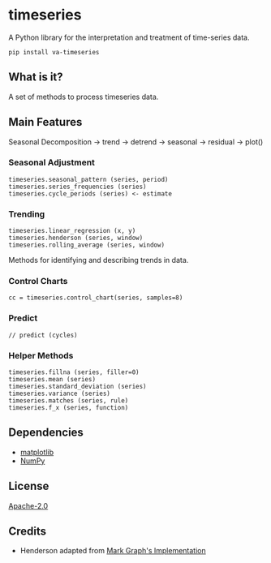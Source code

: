 # timeseries

A Python library for the interpretation and treatment of time-series data.

~~~
pip install va-timeseries
~~~

## What is it?

A set of methods to process timeseries data.

## Main Features

Seasonal Decomposition
-> trend
-> detrend
-> seasonal
-> residual
-> plot()

### Seasonal Adjustment
~~~~
timeseries.seasonal_pattern (series, period)
timeseries.series_frequencies (series)
timeseries.cycle_periods (series) <- estimate
~~~~

### Trending
~~~~
timeseries.linear_regression (x, y)
timeseries.henderson (series, window)
timeseries.rolling_average (series, window)
~~~~

Methods for identifying and describing trends in data.


### Control Charts
~~~~
cc = timeseries.control_chart(series, samples=8)
~~~~

### Predict
~~~~
// predict (cycles)
~~~~

### Helper Methods
~~~~
timeseries.fillna (series, filler=0)
timeseries.mean (series)
timeseries.standard_deviation (series)
timeseries.variance (series)
timeseries.matches (series, rule)
timeseries.f_x (series, function)
~~~~

## Dependencies
- [matplotlib](https://matplotlib.org/)
- [NumPy](https://www.numpy.org)

## License
[Apache-2.0](LICENSE)

## Credits
- Henderson adapted from [Mark Graph's Implementation](https://markthegraph.blogspot.com/2014/06/henderson-moving-average.html) 
